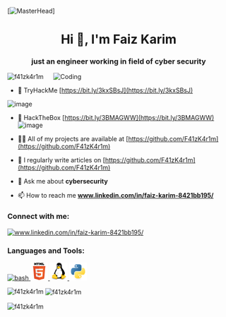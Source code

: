 [![MasterHead](https://external-content.duckduckgo.com/iu/?u=https%3A%2F%2Fwww.careerguide.com%2Fcareer%2Fwp-content%2Fuploads%2F2020%2F02%2F20160628_1516_FTI_Cyber_Security.gif&f=1&nofb=1&ipt=d1b833c5dc69ce678f72dda3c0c94c5d5576f48c598d552ae33f7311e00ca430&ipo=images)]

<h1 align="center">Hi 👋, I'm Faiz Karim</h1>
<h3 align="center">just an engineer working in field of cyber security</h3>

<img align="right" alt="Coding" width="400" src="https://external-content.duckduckgo.com/iu/?u=https%3A%2F%2Fcdn.dribbble.com%2Fusers%2F2520294%2Fscreenshots%2F7269423%2Falaminxyz.gif&f=1&nofb=1&ipt=8b60d5e9d3e9ca1d20a45a4f7883769ec5375746be310b0fcba0b0db75304627&ipo=images">

<p align="left"> <img src="https://komarev.com/ghpvc/?username=f41zk4r1m&label=Profile%20views&color=0e75b6&style=flat" alt="f41zk4r1m" /> </p>

- 👊 TryHackMe [https://bit.ly/3kxSBsJ](https://bit.ly/3kxSBsJ)
 
 ![image](https://user-images.githubusercontent.com/87700008/205730184-5e371265-f8e8-4d06-b11e-7759e9583504.png)

- 🤘 HackTheBox [https://bit.ly/3BMAGWW](https://bit.ly/3BMAGWW)
 ![image](https://user-images.githubusercontent.com/87700008/236646288-3f82d330-dbb6-4ca7-a5ec-63dbc0b6f6f4.png)
 
- 👨‍💻 All of my projects are available at [https://github.com/F41zK4r1m](https://github.com/F41zK4r1m)

- 📝 I regularly write articles on [https://github.com/F41zK4r1m](https://github.com/F41zK4r1m)

- 💬 Ask me about **cybersecurity**

- 📫 How to reach me **www.linkedin.com/in/faiz-karim-8421bb195/**

<h3 align="left">Connect with me:</h3>
<p align="left">
<a href="https://linkedin.com/in/www.linkedin.com/in/faiz-karim-8421bb195/" target="blank"><img align="center" src="https://raw.githubusercontent.com/rahuldkjain/github-profile-readme-generator/master/src/images/icons/Social/linked-in-alt.svg" alt="www.linkedin.com/in/faiz-karim-8421bb195/" height="30" width="40" /></a>
</p>

<h3 align="left">Languages and Tools:</h3>
<p align="left"> <a href="https://www.gnu.org/software/bash/" target="_blank" rel="noreferrer"> <img src="https://www.vectorlogo.zone/logos/gnu_bash/gnu_bash-icon.svg" alt="bash" width="40" height="40"/> </a> <a href="https://www.w3.org/html/" target="_blank" rel="noreferrer"> <img src="https://raw.githubusercontent.com/devicons/devicon/master/icons/html5/html5-original-wordmark.svg" alt="html5" width="40" height="40"/> </a> <a href="https://www.linux.org/" target="_blank" rel="noreferrer"> <img src="https://raw.githubusercontent.com/devicons/devicon/master/icons/linux/linux-original.svg" alt="linux" width="40" height="40"/> </a> <a href="https://www.python.org" target="_blank" rel="noreferrer"> <img src="https://raw.githubusercontent.com/devicons/devicon/master/icons/python/python-original.svg" alt="python" width="40" height="40"/> </a> </p>

<p><img align="left" src="https://github-readme-stats.vercel.app/api/top-langs?username=f41zk4r1m&show_icons=true&locale=en&layout=compact" alt="f41zk4r1m" /></p>

<p>&nbsp;<img align="center" src="https://github-readme-stats.vercel.app/api?username=f41zk4r1m&show_icons=true&locale=en" alt="f41zk4r1m" /></p>

<p><img align="center" src="https://github-readme-streak-stats.herokuapp.com/?user=f41zk4r1m&" alt="f41zk4r1m" /></p>
